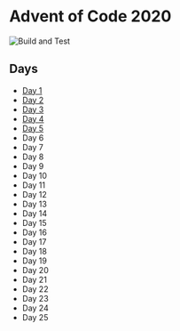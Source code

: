 # Advent of Code 2020

![Build and Test](https://github.com/adamjhc/advent-of-code-2020/workflows/Build%20and%20Test/badge.svg)

## Days

- [Day 1](./day-1)
- [Day 2](./day-2)
- [Day 3](./day-3)
- [Day 4](./day-4)
- [Day 5](./day-5)
- Day 6
- Day 7
- Day 8
- Day 9
- Day 10
- Day 11
- Day 12
- Day 13
- Day 14
- Day 15
- Day 16
- Day 17
- Day 18
- Day 19
- Day 20
- Day 21
- Day 22
- Day 23
- Day 24
- Day 25
